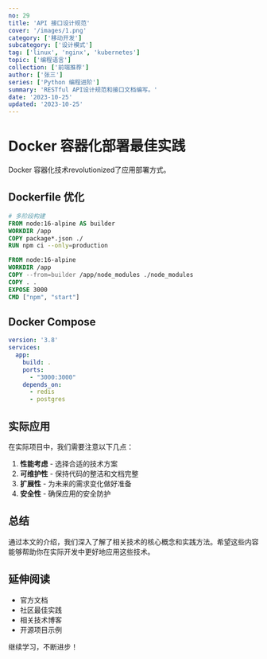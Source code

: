 ```yaml
---
no: 29
title: 'API 接口设计规范'
cover: '/images/1.png'
category: ['移动开发']
subcategory: ['设计模式']
tag: ['linux', 'nginx', 'kubernetes']
topic: ['编程语言']
collection: ['前端推荐']
author: ['张三']
series: ['Python 编程进阶']
summary: 'RESTful API设计规范和接口文档编写。'
date: '2023-10-25'
updated: '2023-10-25'
---
```


# Docker 容器化部署最佳实践

Docker 容器化技术revolutionized了应用部署方式。

## Dockerfile 优化

```dockerfile
# 多阶段构建
FROM node:16-alpine AS builder
WORKDIR /app
COPY package*.json ./
RUN npm ci --only=production

FROM node:16-alpine
WORKDIR /app
COPY --from=builder /app/node_modules ./node_modules
COPY . .
EXPOSE 3000
CMD ["npm", "start"]
```

## Docker Compose

```yaml
version: '3.8'
services:
  app:
    build: .
    ports:
      - "3000:3000"
    depends_on:
      - redis
      - postgres
```

## 实际应用

在实际项目中，我们需要注意以下几点：

1. **性能考虑** - 选择合适的技术方案
2. **可维护性** - 保持代码的整洁和文档完整
3. **扩展性** - 为未来的需求变化做好准备
4. **安全性** - 确保应用的安全防护

## 总结

通过本文的介绍，我们深入了解了相关技术的核心概念和实践方法。希望这些内容能够帮助你在实际开发中更好地应用这些技术。

## 延伸阅读

- 官方文档
- 社区最佳实践
- 相关技术博客
- 开源项目示例

继续学习，不断进步！